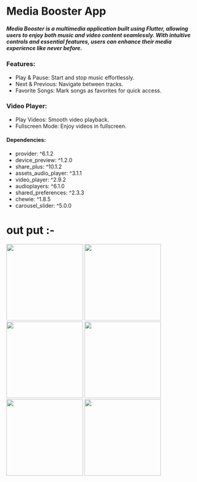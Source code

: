 # Media Booster App
##### Media Booster is a multimedia application built using Flutter, allowing users to enjoy both music and video content seamlessly. With intuitive controls and essential features, users can enhance their media experience like never before.

### Features:
- Play & Pause: Start and stop music effortlessly.
- Next & Previous: Navigate between tracks.
- Favorite Songs: Mark songs as favorites for quick access.

### Video Player:
- Play Videos: Smooth video playback.
- Fullscreen Mode: Enjoy videos in fullscreen.


#### Dependencies:
- provider: ^6.1.2
- device_preview: ^1.2.0
- share_plus: ^10.1.2
- assets_audio_player: ^3.1.1
- video_player: ^2.9.2
- audioplayers: ^6.1.0
- shared_preferences: ^2.3.3
- chewie: ^1.8.5
- carousel_slider: ^5.0.0
  
 # out put :-
 
<img src = "https://github.com/user-attachments/assets/0653d5ba-51b8-43da-aefd-92bf1a0c16e8" width="200">
<img src = "https://github.com/user-attachments/assets/2d096a56-7bbd-4e9e-91bf-0fca6418739b" width="200">
<img src = "https://github.com/user-attachments/assets/245ee588-dcb0-4506-92cc-e3357013cabc" width="200">
<img src = "https://github.com/user-attachments/assets/07a2ff31-2ba2-45cd-af45-599cc8eed109" width="200">
<img src = "https://github.com/user-attachments/assets/23638aa3-ad9d-4874-8763-d0470673bb40" width="200">
<img src = "https://github.com/user-attachments/assets/ebc68ded-799c-4e2d-a0c6-1688af97c7d0" width="200">



